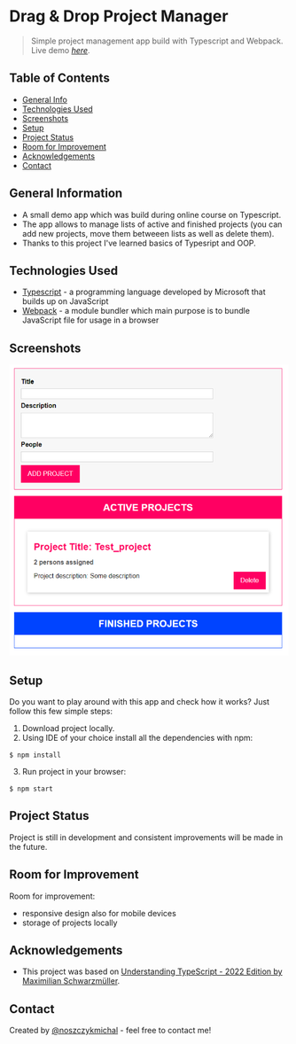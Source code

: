 # Drag & Drop Project Manager
> Simple project management app build with Typescript and Webpack.
> Live demo [_here_](https://noszczykmichal.github.io/drag-and-drop/index.html).

## Table of Contents
* [General Info](#general-information)
* [Technologies Used](#technologies-used)
* [Screenshots](#screenshots)
* [Setup](#setup)
* [Project Status](#project-status)
* [Room for Improvement](#room-for-improvement)
* [Acknowledgements](#acknowledgements)
* [Contact](#contact)


## General Information
- A small demo app which was build during online course on Typescript.
- The app allows to manage lists of active and finished projects (you can add new projects, move     them betweeen lists as well as delete them). 
- Thanks to this project I've learned basics of Typesript and OOP.

## Technologies Used
- [Typescript](https://www.typescriptlang.org/) - a programming language developed by Microsoft that builds up on JavaScript
- [Webpack](https://webpack.js.org/) - a module bundler which main purpose is to bundle JavaScript file for usage in a browser

## Screenshots
![Example screenshot](./img/screenshot.png)



## Setup
Do you want to play around with this app and check how it works?
Just follow this few simple steps:

1. Download project locally.
2. Using IDE of your choice install all the dependencies with npm:
```
$ npm install
```
3. Run project in your browser: 
```
$ npm start
```


## Project Status
Project is still in development and consistent improvements will be made in the future.


## Room for Improvement
Room for improvement:
- responsive design also for mobile devices
- storage of projects locally


## Acknowledgements
- This project was based on [Understanding TypeScript - 2022 Edition by Maximilian Schwarzmüller](https://www.udemy.com/course/understanding-typescript/).


## Contact
Created by [@noszczykmichal](https://noszczykmichal.github.io/portfolio/index.html#contact) - feel free to contact me!
